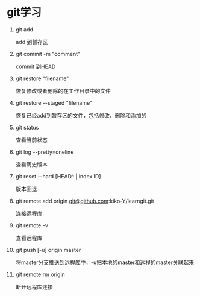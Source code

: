 # git学习
1. git add

	add 到暂存区

2. git commit -m "comment"

	commit 到HEAD

3. git restore "filename"

	恢复修改或者删除的在工作目录中的文件

4. git restore --staged "filename"

	恢复已经add到暂存区的文件，包括修改、删除和添加的

5. git status

	查看当前状态

6. git log --pretty=oneline

	查看历史版本

7. git reset --hard [HEAD^ | index ID]

	版本回退 


8. git remote add origin git@github.com:kiko-Y/learngit.git

	连接远程库


9. git remote -v
	
	查看远程库


10. git push [-u] origin master

	将master分支推送到远程库中，-u把本地的master和远程的master关联起来

11. git remote rm origin
	
	断开远程库连接



